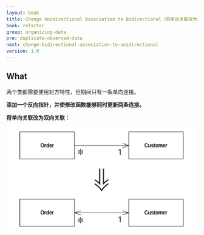 ```yaml
---
layout: book
title: Change Unidirectional Association to Bidirectional（将单向关联改为双向关联）
book: refactor
group: organizing-data
pre: duplicate-observed-data
next: change-bidirectional-association-to-unidirectional
version: 1.0
---
```



## What

两个类都需要使用对方特性，但期间只有一条单向连接。

**添加一个反向指针，并使修改函数能够同时更新两条连接。**


**将单向关联改为双向关联：**

![](../images/change-unidirectional-associaton-to-bidriectional.png)